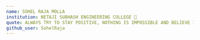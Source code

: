 ```yaml
---
name: SOHEL RAJA MOLLA
institution: NETAJI SUBHASH ENGINEERING COLLEGE 🚩 
quote: ALWAYS TRY TO STAY POSITIVE, NOTHING IS IMPOSSIBLE AND BELIEVE IN YOUR SELF. 
github_user: SohelRaja
---
```

